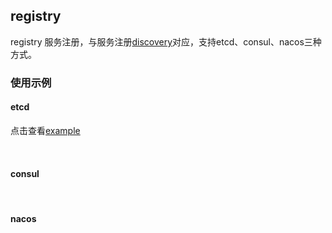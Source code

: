 ## registry

registry 服务注册，与服务注册[discovery](../discovery)对应，支持etcd、consul、nacos三种方式。

### 使用示例

#### etcd

点击查看[example](etcd/README.md)

<br>

#### consul

<br>

#### nacos


